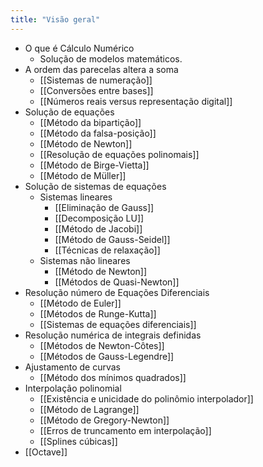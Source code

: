 ```yaml
---
title: "Visão geral"
---
```


- O que é Cálculo Numérico
	- Solução de modelos matemáticos. 
- A ordem das parecelas altera a soma
	- [[Sistemas de numeração]]
	- [[Conversões entre bases]]		
	- [[Números reais versus representação digital]]
- Solução de equações
	- [[Método da bipartição]]
	- [[Método da falsa-posição]]
	- [[Método de Newton]]
	- [[Resolução de equações polinomais]]
	- [[Método de Birge-Vietta]]
	- [[Método de Müller]]
- Solução de sistemas de equações
	- Sistemas lineares
		- [[Eliminação de Gauss]]
		- [[Decomposição LU]]
		- [[Método de Jacobi]]
		- [[Método de Gauss-Seidel]]
		- [[Técnicas de relaxação]]
	- Sistemas não lineares
		- [[Método de Newton]]
		- [[Métodos de Quasi-Newton]]
- Resolução número de Equações Diferenciais
	- [[Método de Euler]]
	- [[Métodos de Runge-Kutta]]
	- [[Sistemas de equações diferenciais]]
- Resolução numérica de integrais definidas
	- [[Métodos de Newton-Côtes]]
	- [[Métodos de Gauss-Legendre]]
- Ajustamento de curvas
	- [[Método dos mínimos quadrados]]
- Interpolação polinomial
	- [[Existência e unicidade do polinômio interpolador]]
	- [[Método de Lagrange]]
	- [[Método de Gregory-Newton]]
	- [[Erros de truncamento em interpolação]]
	- [[Splines cúbicas]]
- [[Octave]]